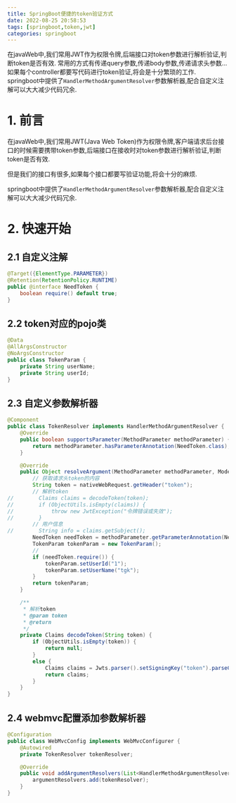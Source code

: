 ```yaml
---
title: SpringBoot便捷的token验证方式
date: 2022-08-25 20:58:53
tags: [springboot,token,jwt]
categories: springboot
---
```

在javaWeb中,我们常用JWT作为权限令牌,后端接口对token参数进行解析验证,判断token是否有效.
常用的方式有传递query参数,传递body参数,传递请求头参数...如果每个controller都要写代码进行token验证,将会是十分繁琐的工作. springboot中提供了`HandlerMethodArgumentResolver`参数解析器,配合自定义注解可以大大减少代码冗余.
<!-- more -->
# 1. 前言

在javaWeb中,我们常用JWT(Java Web Token)作为权限令牌,客户端请求后台接口的时候需要携带token参数,后端接口在接收时对token参数进行解析验证,判断token是否有效.

但是我们的接口有很多,如果每个接口都要写验证功能,将会十分的麻烦.

springboot中提供了`HandlerMethodArgumentResolver`参数解析器,配合自定义注解可以大大减少代码冗余.

# 2. 快速开始

## 2.1 自定义注解

```java
@Target({ElementType.PARAMETER})
@Retention(RetentionPolicy.RUNTIME)
public @interface NeedToken {
    boolean require() default true;
}
```

## 2.2 token对应的pojo类

```java
@Data
@AllArgsConstructor
@NoArgsConstructor
public class TokenParam {
    private String userName;
    private String userId;
}
```

## 2.3 自定义参数解析器

```java
@Component
public class TokenResolver implements HandlerMethodArgumentResolver {
    @Override
    public boolean supportsParameter(MethodParameter methodParameter) {
        return methodParameter.hasParameterAnnotation(NeedToken.class);
    }

    @Override
    public Object resolveArgument(MethodParameter methodParameter, ModelAndViewContainer modelAndViewContainer, NativeWebRequest nativeWebRequest, WebDataBinderFactory webDataBinderFactory) throws Exception {
        // 获取请求头token的内容
        String token = nativeWebRequest.getHeader("token");
        // 解析token
//        Claims claims = decodeToken(token);
//        if (ObjectUtils.isEmpty(claims)) {
//            throw new JwtException("令牌错误或失效");
//        }
        // 用户信息
//        String info = claims.getSubject();
        NeedToken needToken = methodParameter.getParameterAnnotation(NeedToken.class);
        TokenParam tokenParam = new TokenParam();
        //
        if (needToken.require()) {
            tokenParam.setUserId("1");
            tokenParam.setUserName("tgk");
        }
        return tokenParam;
    }

    /**
     * 解析token
     * @param token
     * @return
     */
    private Claims decodeToken(String token) {
        if (ObjectUtils.isEmpty(token)) {
            return null;
        }
        else {
            Claims claims = Jwts.parser().setSigningKey("token").parseClaimsJws(token).getBody();
            return claims;
        }
    }
}
```

## 2.4 webmvc配置添加参数解析器

```java
@Configuration
public class WebMvcConfig implements WebMvcConfigurer {
    @Autowired
    private TokenResolver tokenResolver;

    @Override
    public void addArgumentResolvers(List<HandlerMethodArgumentResolver> argumentResolvers) {
        argumentResolvers.add(tokenResolver);
    }
}
```

